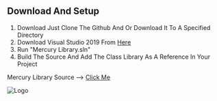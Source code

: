 ## Download And Setup

1. Download Just Clone The Github And Or Download It To A Specified Directory
2. Download Visual Studio 2019 From [Here](https://visualstudio.microsoft.com/downloads/)
3. Run "Mercury Library.sln"
4. Build The Source And Add The Class Library As A Reference In Your Project

Mercury Library Source --> [Click Me](https://github.com/Nihon-Development/Mercury-Library/tree/main/Mercury%20Library)

![Logo]

[Logo]: https://pluralsight2.imgix.net/paths/images/visualstudio-2019-62bfdf4c9e.png "Visual Studio 2019"
